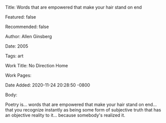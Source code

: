 Title: Words that are empowered that make your hair stand on end

Featured: false

Recommended: false

Author: Allen Ginsberg

Date: 2005

Tags: art

Work Title: No Direction Home

Work Pages:  

Date Added: 2020-11-24 20:28:50 -0800

Body:

Poetry is... words that are empowered that make your hair stand on end... that you recognize instantly as being some form of subjective truth that has an objective reality to it... because somebody's realized it. 


